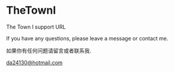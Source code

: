 # TheTownI
The Town I support URL

If you have any questions, please leave a message or contact me.

如果你有任何问题请留言或者联系我.

da24130@hotmail.com


